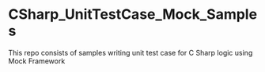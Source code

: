 # CSharp_UnitTestCase_Mock_Samples
This repo consists of samples writing unit test case for C Sharp logic using Mock Framework
